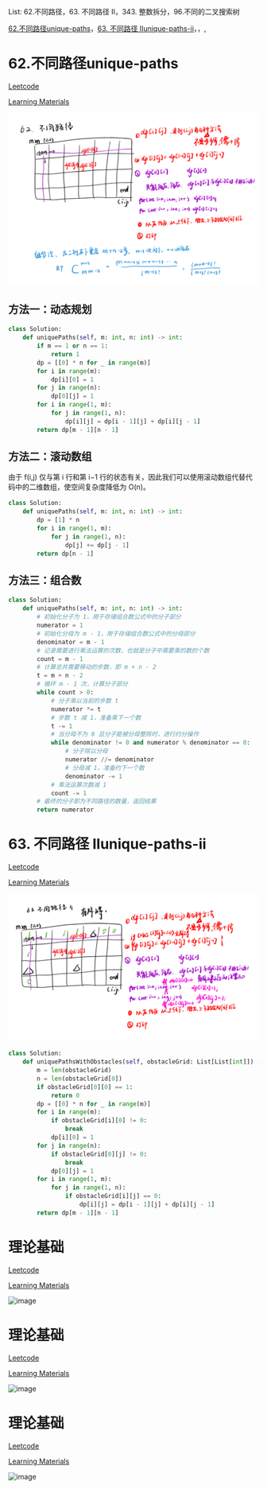 List: 62.不同路径，63. 不同路径 II，343. 整数拆分，96.不同的二叉搜索树


[62.不同路径unique-paths](#01)，[63. 不同路径 IIunique-paths-ii](#02)，[](#03)，[](#04),[](#05)

# <span id="01">62.不同路径unique-paths</span>

[Leetcode](https://leetcode.cn/problems/unique-paths/) 

[Learning Materials](https://programmercarl.com/0062.%E4%B8%8D%E5%90%8C%E8%B7%AF%E5%BE%84.html)

![image](../images/62-unique-paths.png)


## 方法一：动态规划

```python
class Solution:
    def uniquePaths(self, m: int, n: int) -> int:
        if m == 1 or n == 1:
            return 1
        dp = [[0] * n for _ in range(m)]
        for i in range(m):
            dp[i][0] = 1
        for j in range(n):
            dp[0][j] = 1
        for i in range(1, m):
            for j in range(1, n):
                dp[i][j] = dp[i - 1][j] + dp[i][j - 1]
        return dp[m - 1][n - 1]
```

## 方法二：滚动数组

由于 f(i,j) 仅与第 i 行和第 i−1 行的状态有关，因此我们可以使用滚动数组代替代码中的二维数组，使空间复杂度降低为 O(n)。

```python
class Solution:
    def uniquePaths(self, m: int, n: int) -> int:
        dp = [1] * n
        for i in range(1, m):
            for j in range(1, n):
                dp[j] += dp[j - 1]
        return dp[n - 1]
```

## 方法三：组合数

```python
class Solution:
    def uniquePaths(self, m: int, n: int) -> int:
        # 初始化分子为 1，用于存储组合数公式中的分子部分
        numerator = 1
        # 初始化分母为 m - 1，用于存储组合数公式中的分母部分
        denominator = m - 1
        # 记录需要进行乘法运算的次数，也就是分子中需要乘的数的个数
        count = m - 1
        # 计算总共需要移动的步数，即 m + n - 2
        t = m + n - 2
        # 循环 m - 1 次，计算分子部分
        while count > 0:
            # 分子乘以当前的步数 t
            numerator *= t
            # 步数 t 减 1，准备乘下一个数
            t -= 1
            # 当分母不为 0 且分子能被分母整除时，进行约分操作
            while denominator != 0 and numerator % denominator == 0:
                # 分子除以分母
                numerator //= denominator
                # 分母减 1，准备约下一个数
                denominator -= 1
            # 乘法运算次数减 1
            count -= 1
        # 最终的分子即为不同路径的数量，返回结果
        return numerator
```

# <span id="02">63. 不同路径 IIunique-paths-ii</span>

[Leetcode](https://leetcode.cn/problems/unique-paths-ii/description/) 

[Learning Materials](https://programmercarl.com/0063.%E4%B8%8D%E5%90%8C%E8%B7%AF%E5%BE%84II.html#%E7%AE%97%E6%B3%95%E5%85%AC%E5%BC%80%E8%AF%BE)

![image](../images/63-unique-paths-ii.png)

```python
class Solution:
    def uniquePathsWithObstacles(self, obstacleGrid: List[List[int]]) -> int:
        m = len(obstacleGrid)
        n = len(obstacleGrid[0])
        if obstacleGrid[0][0] == 1:
            return 0
        dp = [[0] * n for _ in range(m)]
        for i in range(m):
            if obstacleGrid[i][0] != 0:
                break
            dp[i][0] = 1
        for j in range(n):
            if obstacleGrid[0][j] != 0:
                break
            dp[0][j] = 1
        for i in range(1, m):
            for j in range(1, n):
                if obstacleGrid[i][j] == 0:
                    dp[i][j] = dp[i - 1][j] + dp[i][j - 1]
        return dp[m - 1][n - 1]
```

# <span id="03">理论基础</span>

[Leetcode]() 

[Learning Materials]()

![image](../images/.png)

# <span id="04">理论基础</span>

[Leetcode]() 

[Learning Materials]()

![image](../images/.png)

# <span id="05">理论基础</span>

[Leetcode]() 

[Learning Materials]()

![image](../images/.png)
